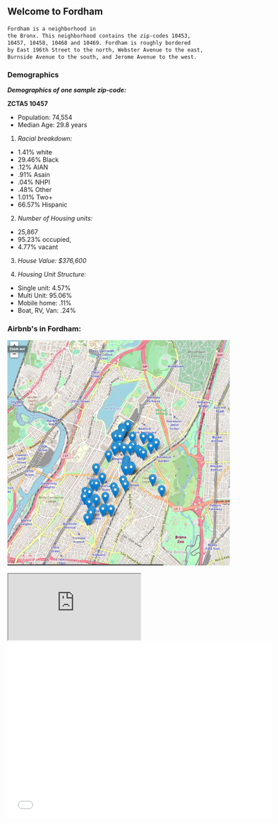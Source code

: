 ## Welcome to Fordham 

```
Fordham is a neighborhood in
the Bronx. This neighborhood contains the zip-codes 10453,
10457, 10458, 10468 and 10469. Fordham is roughly bordered
by East 196th Street to the north, Webster Avenue to the east,
Burnside Avenue to the south, and Jerome Avenue to the west.
```

### Demographics

_**Demographics of one sample zip-code:**_

**ZCTA5 10457**

- Population: 74,554
- Median Age: 29.8 years

1. _Racial breakdown:_
- 1.41% white
- 29.46% Black
- .12% AIAN
- .91% Asain
- .04% NHPI
- .48% Other
- 1.01% Two+
- 66.57% Hispanic

2. _Number of Housing units:_
- 25,867
- 95.23% occupied,
- 4.77% vacant

3. _House Value: $376,600_

4. _Housing Unit Structure:_
- Single unit: 4.57%
- Multi Unit: 95.06%
- Mobile home: .11%
- Boat, RV, Van: .24%

### Airbnb's in Fordham: 

![Image](https://github.com/jessicalrsparacio/fordhamproj/blob/gh-pages/Screen%20Shot%202020-11-13%20at%2010.36.20%20AM.png)

<iframe src="https://github.com/jessicalrsparacio/fordhamproj/blob/gh-pages/nycMap.html"> </iframe>

<iframe src="nycMap.html" width="600" height="400" frameborder="0" frameborder="0" marginwidth="0" marginheight="0" allowfullscreen></iframe>
    

